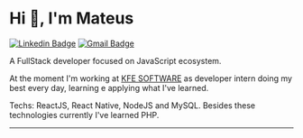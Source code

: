 
# Hi 👋, I'm Mateus

[![Linkedin Badge](https://img.shields.io/badge/-LinkedIn-blue?style=flat-square&logo=Linkedin&logoColor=white&link=https://www.linkedin.com/in/ronaldscruz/)](https://www.linkedin.com/in/mateus-passos-amaral/)
[![Gmail Badge](https://img.shields.io/badge/-mateus.amaral018@gmail.com-c14438?style=flat-square&logo=Gmail&logoColor=white&link=mailto:mateus.amaral018@gmail.com)](mailto:mateus.amaral018@gmail.com)


 A FullStack developer focused on JavaScript ecosystem.

At the moment I'm working at <a href="https://www.kfe.com.br">KFE SOFTWARE</a> as developer intern doing my best every day, learning e applying what I've learned.

Techs: ReactJS, React Native, NodeJS and MySQL. Besides these technologies currently I've learned  PHP.

---
